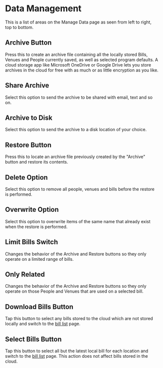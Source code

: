 ﻿# Data Management

This is a list of areas on the Manage Data page as seen from left to right, top to bottom.

## Archive Button

Press this to create an archive file containing all the locally stored Bills, Venues and People currently saved, as well as selected program defaults. A cloud storage app like Microsoft OneDrive or Google Drive lets you store archives in the cloud for free with as much or as little encryption as you like.

## Share Archive

Select this option to send the archive to be shared with email, text and so on.

## Archive to Disk

Select this option to send the archive to a disk location of your choice.

## Restore Button

Press this to locate an archive file previously created by the "Archive" button and restore its contents.

## Delete Option

Select this option to remove all people, venues and bills before the restore is performed. 

## Overwrite Option

Select this option to overwrite items of the same name that already exist when the restore is performed. 

## Limit Bills Switch

Changes the behavior of the Archive and Restore buttons so they only operate on a limited range of bills.

## Only Related

Changes the behavior of the Archive and Restore buttons so they only operate on those People and Venues that are used on a selected bill.

## Download Bills Button

Tap this button to select any bills stored to the cloud which are not stored locally and switch to the [bill list](meallistpage.html) page.

## Select Bills Button

Tap this button to select all but the latest local bill for each location and switch to the [bill list](meallistpage.html) page. This action does not affect bills stored in the cloud.
